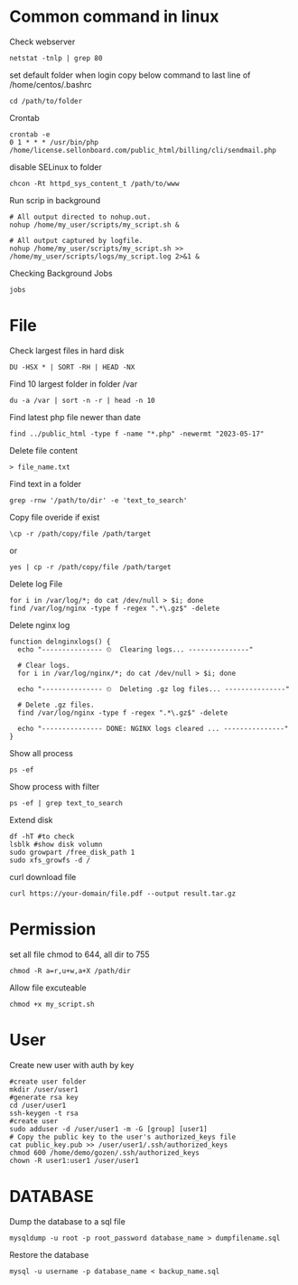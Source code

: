 # Common command in linux

Check webserver
```
netstat -tnlp | grep 80
```
set default folder when login
copy below command to last line of /home/centos/.bashrc
```
cd /path/to/folder
```
Crontab
```
crontab -e
0 1 * * * /usr/bin/php /home/license.sellonboard.com/public_html/billing/cli/sendmail.php
```
disable SELinux to folder
```
chcon -Rt httpd_sys_content_t /path/to/www
```
Run scrip in background
```
# All output directed to nohup.out.
nohup /home/my_user/scripts/my_script.sh &

# All output captured by logfile.
nohup /home/my_user/scripts/my_script.sh >> /home/my_user/scripts/logs/my_script.log 2>&1 &
```
Checking Background Jobs
```
jobs
```
# File
Check largest files in hard disk
```
DU -HSX * | SORT -RH | HEAD -NX
```
Find 10 largest folder in folder /var
```
du -a /var | sort -n -r | head -n 10
```
Find latest php file newer than date
```
find ../public_html -type f -name "*.php" -newermt "2023-05-17"
```
Delete file content
```
> file_name.txt
```
Find text in a folder
```
grep -rnw '/path/to/dir' -e 'text_to_search'
```
Copy file overide if exist
```
\cp -r /path/copy/file /path/target
```
or
```
yes | cp -r /path/copy/file /path/target
```
Delete log File
```
for i in /var/log/*; do cat /dev/null > $i; done
find /var/log/nginx -type f -regex ".*\.gz$" -delete
```
Delete nginx log
```
function delnginxlogs() {
  echo "--------------- ⏲  Clearing logs... ---------------"

  # Clear logs.
  for i in /var/log/nginx/*; do cat /dev/null > $i; done

  echo "--------------- ⏲  Deleting .gz log files... ---------------"

  # Delete .gz files.
  find /var/log/nginx -type f -regex ".*\.gz$" -delete

  echo "--------------- DONE: NGINX logs cleared ... ---------------"
}
```
Show all process
```
ps -ef
```
Show process with filter
```
ps -ef | grep text_to_search
```
Extend disk
```
df -hT #to check
lsblk #show disk volumn
sudo growpart /free_disk_path 1
sudo xfs_growfs -d /
```
curl download file
```
curl https://your-domain/file.pdf --output result.tar.gz
```
# Permission
set all file chmod to 644, all dir to 755
```
chmod -R a=r,u+w,a+X /path/dir
```
Allow file excuteable
```
chmod +x my_script.sh
```
# User
Create new user with auth by key
```
#create user folder
mkdir /user/user1
#generate rsa key
cd /user/user1
ssh-keygen -t rsa
#create user
sudo adduser -d /user/user1 -m -G [group] [user1]
# Copy the public key to the user's authorized_keys file
cat public_key.pub >> /user/user1/.ssh/authorized_keys
chmod 600 /home/demo/gozen/.ssh/authorized_keys
chown -R user1:user1 /user/user1
```

# DATABASE
Dump the database to a sql file
```
mysqldump -u root -p root_password database_name > dumpfilename.sql
```
Restore the database
```
mysql -u username -p database_name < backup_name.sql
```
